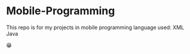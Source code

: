 # Mobile-Programming
This repo is for my projects in mobile programming 
language used:
XML
Java

😁
